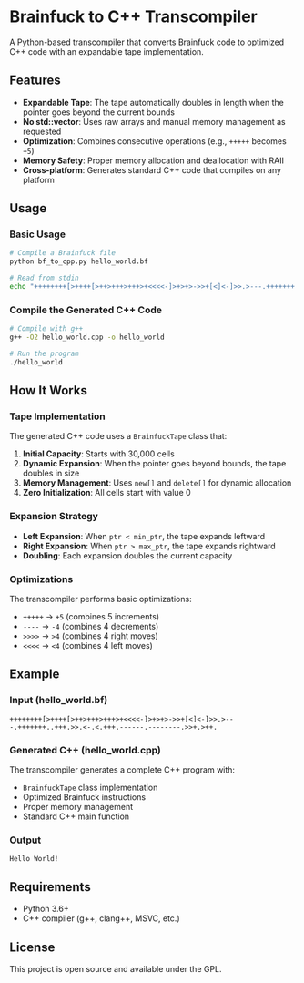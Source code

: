 # Brainfuck to C++ Transcompiler

A Python-based transcompiler that converts Brainfuck code to optimized C++ code with an expandable tape implementation.

## Features

- **Expandable Tape**: The tape automatically doubles in length when the pointer goes beyond the current bounds
- **No std::vector**: Uses raw arrays and manual memory management as requested
- **Optimization**: Combines consecutive operations (e.g., `+++++` becomes `+5`)
- **Memory Safety**: Proper memory allocation and deallocation with RAII
- **Cross-platform**: Generates standard C++ code that compiles on any platform

## Usage

### Basic Usage

```bash
# Compile a Brainfuck file
python bf_to_cpp.py hello_world.bf

# Read from stdin
echo "++++++++[>++++[>++>+++>+++>+<<<<-]>+>+>->>+[<]<-]>>.>---.+++++++..+++.>>.<-.<.+++.------.--------.>>+.>++." | python bf_to_cpp.py -
```

### Compile the Generated C++ Code

```bash
# Compile with g++
g++ -O2 hello_world.cpp -o hello_world

# Run the program
./hello_world
```

## How It Works

### Tape Implementation

The generated C++ code uses a `BrainfuckTape` class that:

1. **Initial Capacity**: Starts with 30,000 cells
2. **Dynamic Expansion**: When the pointer goes beyond bounds, the tape doubles in size
3. **Memory Management**: Uses `new[]` and `delete[]` for dynamic allocation
4. **Zero Initialization**: All cells start with value 0

### Expansion Strategy

- **Left Expansion**: When `ptr < min_ptr`, the tape expands leftward
- **Right Expansion**: When `ptr > max_ptr`, the tape expands rightward
- **Doubling**: Each expansion doubles the current capacity

### Optimizations

The transcompiler performs basic optimizations:

- `+++++` → `+5` (combines 5 increments)
- `----` → `-4` (combines 4 decrements)
- `>>>>` → `>4` (combines 4 right moves)
- `<<<<` → `<4` (combines 4 left moves)

## Example

### Input (hello_world.bf)
```
++++++++[>++++[>++>+++>+++>+<<<<-]>+>+>->>+[<]<-]>>.>---.+++++++..+++.>>.<-.<.+++.------.--------.>>+.>++.
```

### Generated C++ (hello_world.cpp)
The transcompiler generates a complete C++ program with:
- `BrainfuckTape` class implementation
- Optimized Brainfuck instructions
- Proper memory management
- Standard C++ main function

### Output
```
Hello World!
```

## Requirements

- Python 3.6+
- C++ compiler (g++, clang++, MSVC, etc.)

## License

This project is open source and available under the GPL.

